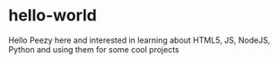 # hello-world

Hello Peezy here and interested in learning about HTML5, JS, NodeJS, Python and using them for some cool projects
